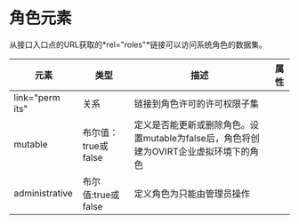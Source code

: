 # 角色元素

从接口入口点的URL获取的*rel="roles"*链接可以访问系统角色的数据集。

|元素|类型|描述|属性|
|----|----|----|----|
|link="perm its"|关系|链接到角色许可的许可权限子集||
|mutable|布尔值：true或false|定义是否能更新或删除角色。设置mutable为false后，角色将创建为OVIRT企业虚拟环境下的角色||
|administrative|布尔值:true或false|定义角色为只能由管理员操作||

